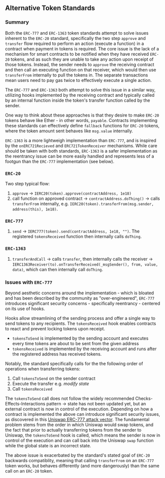 ## Alternative Token Standards

### Summary

Both the `ERC-777` and `ERC-1363` token standards attempt to solve issues inherent to the `ERC-20` standard, specifically the two step `approve` and `transfer` flow required to perform an action (execute a function) in a contract when payment in tokens is required. The core issue is the lack of a mechanism for smart contracts to be notified when they have received `ERC-20` tokens, and as such they are unable to take any action upon receipt of those tokens. Instead, the sender needs to `approve` the receiving contract and then call an executing function on that receiver, which would then use `transferFrom` internally to pull the tokens in. The separate transactions mean users need to pay gas twice to effectively execute a single action.

The `ERC-777` and `ERC-1363` both attempt to solve this issue in a similar way, utilizing hooks implemented by the receiving contract and typically called by an internal function inside the token's transfer function called by the sender.

One way to think about these approaches is that they desire to make `ERC-20` tokens behave like Ether - in other words, `payable`. Contracts implementing these standards can effectively define `fallback` functions for `ERC-20` tokens, where the token amount sent behaves like `msg.value` internally.

`ERC-1363` is a more lightweigh implementation than `ERC-777`, and is inspired by the `onERC721Recieved` and `ERC721TokenReceiver` mechanisms. While care should be taken with both standards, `ERC-1363` is a safer implementation as the reentrancy issue can be more easily handled and represents less of a footgun than the `ERC-777` implementation (see below).

### `ERC-20`

Two step typical flow:

1. `approve` → `IERC20(token).approve(contractAddress, 1e18)`
2. call function on approved contract → `contractAddress.doThing()` → calls `transferFrom` internally, e.g. `IERC20(token).transferFrom(msg.sender, address(this), 1e18)`.

### `ERC-777`

1. `send` → `IERC777(token).send(contractAddress, 1e18, "")`. The registered `tokensReceived` function then internally calls `doThing`.

### `ERC-1363`

1. `transferAndCall` → calls `transfer`, then internally calls the receiver -> `IERC1363Receiver(to).onTransferReceived(_msgSender(), from, value, data)`, which can then internally call `doThing`.

### Issues with `ERC-777`

Beyond aesthetic concerns around the implementation - which is bloated and has been described by the community as "over-engineered", `ERC-777` introduces significant security concerns - specifically reentrancy - centered on its use of hooks.

Hooks allow streamlining of the sending process and offer a single way to send tokens to any recipients. The `tokensReceived` hook enables contracts to react and prevent locking tokens upon receipt.

- `tokensToSend` is implemented by the sending account and executes every time tokens are about to be sent from the given address
- `tokensReceived` is implemented by the receiving account and runs after the registered address has received tokens.

Notably, the standard specifically calls for the the following order of operations when transferring tokens:

1. Call `tokensToSend` on the sender contract
2. Execute the transfer e.g. _modify state_
3. Call `tokensReceived`

The `tokensToSend` call does not follow the widely recommended Checks-Effects-Interactions pattern → state has not been updated yet, but an external contract is now in control of the execution. Depending on how a contract is implemented the above can introduce significant security issues, as discovered in this [Uniswap ERC-777 attack vector](https://blog.openzeppelin.com/exploiting-uniswap-from-reentrancy-to-actual-profit). The fundamental problem stems from the order in which Uniswap would swap tokens, and the fact that prior to actually transferring tokens from the sender to Uniswap, the `tokensToSend` hook is called, which means the sender is now in control of the execution and can call back into the Uniswap `swap` function while the global state is an incorrect state.

The above issue is exacerbated by the standard's stated goal of `ERC-20` backwards compatiblity, meaning that calling `transferFrom` on an `ERC-777` token works, but behaves differently (and more dangerously) than the same call on an `ERC-20` token.

